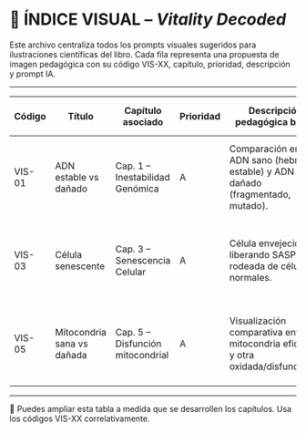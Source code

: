 # 🎨 ÍNDICE VISUAL – *Vitality Decoded*

Este archivo centraliza todos los prompts visuales sugeridos para ilustraciones científicas del libro. Cada fila representa una propuesta de imagen pedagógica con su código VIS-XX, capítulo, prioridad, descripción y prompt IA.

---

| Código  | Título                        | Capítulo asociado                    | Prioridad | Descripción pedagógica breve                                                                 | Prompt IA sugerido (resumido)                                                  |
|---------|-------------------------------|--------------------------------------|-----------|-----------------------------------------------------------------------------------------------|---------------------------------------------------------------------------------|
| VIS-01 | ADN estable vs dañado         | Cap. 1 – Inestabilidad Genómica      | A         | Comparación entre ADN sano (hebra estable) y ADN dañado (fragmentado, mutado).               | "Split view: healthy DNA double helix vs damaged, broken strands, educational." |
| VIS-03 | Célula senescente             | Cap. 3 – Senescencia Celular         | A         | Célula envejecida liberando SASP rodeada de células normales.                               | "Senescent cell enlarged, leaking cytokines, surrounded by normal human cells." |
| VIS-05 | Mitocondria sana vs dañada    | Cap. 5 – Disfunción mitocondrial     | A         | Visualización comparativa entre mitocondria eficiente y otra oxidada/disfuncional.          | "Comparison: active mitochondria vs swollen damaged one, realistic and labeled." |

---

🧩 Puedes ampliar esta tabla a medida que se desarrollen los capítulos. Usa los códigos VIS-XX correlativamente.